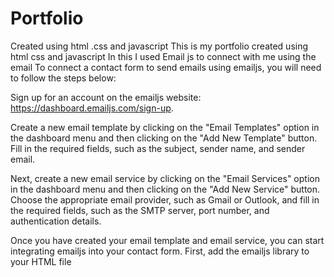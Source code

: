 # Portfolio
Created using html .css  and javascript
This is my portfolio created using html css and javascript In this I used Email js to connect with me using the email To connect a contact form to send emails using emailjs, you will need to follow the steps below:

Sign up for an account on the emailjs website: https://dashboard.emailjs.com/sign-up.

Create a new email template by clicking on the "Email Templates" option in the dashboard menu and then clicking on the "Add New Template" button. Fill in the required fields, such as the subject, sender name, and sender email.

Next, create a new email service by clicking on the "Email Services" option in the dashboard menu and then clicking on the "Add New Service" button. Choose the appropriate email provider, such as Gmail or Outlook, and fill in the required fields, such as the SMTP server, port number, and authentication details.

Once you have created your email template and email service, you can start integrating emailjs into your contact form. First, add the emailjs library to your HTML file
